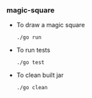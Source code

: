 ### magic-square

* To draw a magic square

  `./go run`

* To run tests

  `./go test`

* To clean built jar

  `./go clean`
